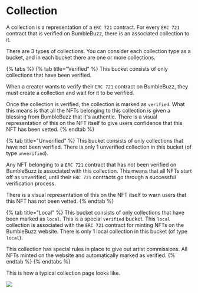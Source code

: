 # Collection

A collection is a representation of a `ERC 721` contract. For every `ERC 721` contract that is verified on BumbleBuzz, there is an associated collection to it.

There are 3 types of collections. You can consider each collection type as a bucket, and in each bucket there are one or more collections.

{% tabs %}
{% tab title="Verified" %}
This bucket consists of only collections that have been verified.

When a creator wants to verify their `ERC 721` contract on BumbleBuzz, they must create a collection and wait for it to be verified.

Once the collection is verified, the collection is marked as `verified`. What this means is that all the NFTs belonging to this collection is given a blessing from BumbleBuzz that it's authentic. There is a visual representation of this on the NFT itself to give users confidence that this NFT has been vetted.
{% endtab %}

{% tab title="Unverified" %}
This bucket consists of only collections that have not been verified. There is only 1 unverified collection in this bucket (of type `unverified`).&#x20;

Any NFT belonging to a `ERC 721` contract that has not been verified on BumbleBuzz is associated with this collection. This means that all NFTs start off as unverified, until their `ERC 721` contracts go through a successful verification process.

There is a visual representation of this on the NFT itself to warn users that this NFT has not been vetted.
{% endtab %}

{% tab title="Local" %}
This bucket consists of only collections that have been marked as `local`. This is a special `verified` bucket. This `local` collection is associated with the `ERC 721` contract for minting NFTs on the BumbleBuzz website. There is only 1 local collection in this bucket (of type `local`).&#x20;

This collection has special rules in place to give out artist commissions. All NFTs minted on the website and automatically marked as verified.
{% endtab %}
{% endtabs %}

This is how a typical collection page looks like.

![](../.gitbook/assets/collection\_page.png)
